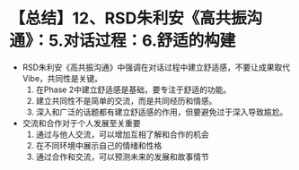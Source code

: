 # 【总结】12、RSD朱利安《高共振沟通》：5.对话过程：6.舒适的构建

-   RSD朱利安《高共振沟通》中强调在对话过程中建立舒适感，不要让成果取代Vibe，共同性是关键。
    1.  在Phase 2中建立舒适感是基础，要专注于舒适的功能。
    2.  建立共同性不是简单的交流，而是共同经历和情感。
    3.  深入和广泛的话题都有建立舒适感的作用，但要避免过于深入导致尴尬。
-   交流和合作对于个人发展至关重要
    1.  通过与他人交流，可以增加互相了解和合作的机会
    2.  在不同环境中展示自己的情绪和性格
    3.  通过合作和交流，可以预测未来的发展和故事情节